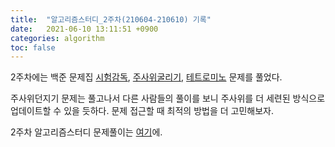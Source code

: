 ```yaml
---
title:  "알고리즘스터디_2주차(210604-210610) 기록"
date:   2021-06-10 13:11:51 +0900
categories: algorithm
toc: false
---
```




2주차에는 백준 문제집 [시험감독](https://www.acmicpc.net/problem/13458), [주사위굴리기](https://www.acmicpc.net/problem/14499), [테트로미노](https://www.acmicpc.net/problem/14500) 문제를 풀었다.

주사위던지기 문제는 풀고나서 다른 사람들의 풀이를 보니 주사위를 더 세련된 방식으로 업데이트할 수 있을 듯하다. 문제 접근할 때 최적의 방법을 더 고민해보자.

2주차 알고리즘스터디 문제풀이는 [여기](https://www.notion.so/210604-210610-2-9323c6ea533440159415732f6b031f4b)에.